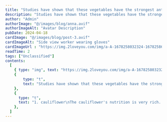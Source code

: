 ```yaml
---
title: "Studies have shown that these vegetables have the strongest anti -cancer. Eating it every day can directly kill cancer cells! The whole family is not afraid of cancer！"
description: "Studies have shown that these vegetables have the strongest anti -cancer. Eating it every day can directly kill cancer cells! The whole family is not afraid of cancer！"
author: "Admin"
authorImage: "@/images/blog/anna.avif"
authorImageAlt: "Avatar Description"
pubDate: 2024-04-18
cardImage: "@/images/blog/post-3.avif"
cardImageAlt: "Side view worker wearing gloves"
cardImageUrl : "https://img.2loveyou.com/img/a-A-1678258032324-1678258659586.jpg"
readTime: 2
tags: ["Unclassified"]
contents:
  [
    { type: "img", text: "https://img.2loveyou.com/img/a-A-1678258032324-1678258659586.jpg" },
    { 
        type: "t", 
        text: "Studies have shown that these vegetables have the strongest anti -cancer. Eating it every day can directly kill cancer cells! The whole family is not afraid of cancer\uFF01"
    },
    {
      type: "t",
      text: "1. cauliflower\nThe cauliflower's nutrition is very rich. It contains protein, fat, sugar, and vitamin such as Vitb1 Vitb2 Vitc Vita, and calcium, iron phosphorus, copper and manganese and other minerals. Eating cauliflower can increase liver's detoxification ability and improve the body's immune immunity. Power to prevent colds and scurvy. In addition, cauliflower contains a variety of derivatives, which can enhance the body's pheasant resistance ability. Cauliflower also contain enzymes that can decompose nitrosamine and \"sulfhenols and sulfone\", which can neutralize poisons and promote the body excretion. Therefore, more cauliflower can reduce the chance of cancer and is very beneficial to the body.\n2, asparagus\nAsparagus is a high -grade nutritious vegetable, which is known as the \"king of vegetables\".\nAccording to relevant expert research, asparagus has the function of preventing cancer cell diffusion. It contains selenium and plant fiber, which can be used to prevent and treat a variety of cancers. It has special effects on lymph granulation tumors, bladder cancer, skin cancer, rectal cancer, and breast cancer.\n3, kelp\nKelp extract has inhibitory effects on a variety of cancer cells. Japanese researchers found that brown algae such as kelp and skirts contain a substance that can induce cancer cells to \"suicide\". After the cultivation of osteomy leukemia cells and gastric cancer cells, chromosomes in the cells will decompose themselves with their own enzymes.\n4, corn\nIts nutritional value exceeds flour and rice. Frequent consumption can prevent arteriosclerosis, cardiovascular and cerebrovascular diseases, cancer, hypertrophy, and hypertension. \"Rough Grain\" -An corn is becoming more and more valued by nutritionists. According to research, corn is rich in trace metastasis and a variety of vitamins such as calcium, magnesium, selenium, and other vitamins. Selenium is a kind of anti -cancer substance, and it plays a role in Qing Daofu in the body.\nThe content of cellulose in corn is very high, which can stimulate the gastrointestinal tract to enhance the intestinal peristalsis, promote bowel movements, reduce the absorption of carcinogens in the intestinal tract, and prevent the occurrence of colorectal cancer. Therefore, eating corn often has a certain anti -cancer effect.\n5. Sweet potato\nSweet potatoes contain more carotene, lysine, plant fibers, and hydrogen perimalone, which can prevent bowel cancer and breast cancer.\n6 pumpkin\nPumpkin is rich in vitamin A, vitamin C, and also contains calcium and cellulose, chromine -P, etc. It can prevent obesity, diabetes, hypertension, and hypertrophy, and is a good food to prevent cancer."
    },
  ]
---
```

